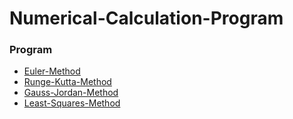 # Numerical-Calculation-Program
### Program
 - [Euler-Method](./program/euler-method/)
 - [Runge-Kutta-Method](./program/runge-kutta-method)
 - [Gauss-Jordan-Method](./program/gauss-jordan-method)
 - [Least-Squares-Method](./program/least-squares-method)
